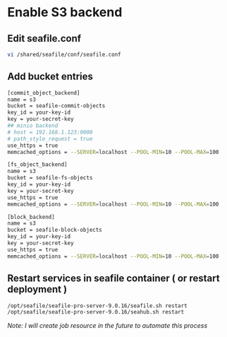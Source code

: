 # Enable S3 backend
## Edit seafile.conf
```sh
vi /shared/seafile/conf/seafile.conf
```
## Add bucket entries
```sh
[commit_object_backend]
name = s3
bucket = seafile-commit-objects
key_id = your-key-id
key = your-secret-key
## minio backend
# host = 192.168.1.123:9000
# path_style_request = true
use_https = true
memcached_options = --SERVER=localhost --POOL-MIN=10 --POOL-MAX=100

[fs_object_backend]
name = s3
bucket = seafile-fs-objects
key_id = your-key-id
key = your-secret-key
use_https = true
memcached_options = --SERVER=localhost --POOL-MIN=10 --POOL-MAX=100

[block_backend]
name = s3
bucket = seafile-block-objects
key_id = your-key-id
key = your-secret-key
use_https = true
memcached_options = --SERVER=localhost --POOL-MIN=10 --POOL-MAX=100
```

## Restart services in seafile container ( or restart deployment )
```sh
/opt/seafile/seafile-pro-server-9.0.16/seafile.sh restart
/opt/seafile/seafile-pro-server-9.0.16/seahub.sh restart

```

*Note: I will create job resource in the future to automate this process*